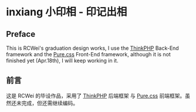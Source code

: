 # inxiang 小印相 - 印记出相

## Preface

This is RCWei's graduation design works, I use the [ThinkPHP](https://http://www.thinkphp.cn/) Back-End framework and the [Pure.css](https://purecss.io) Front-End framework, although it is not finished yet (Apr.18th), I will keep working in it.

## 前言

这是 RCWei 的毕设作品，采用了 [ThinkPHP](https://http://www.thinkphp.cn/) 后端框架 与 [Pure.css](https://purecss.cn) 前端框架。虽然还未完成，但还需继续编码。